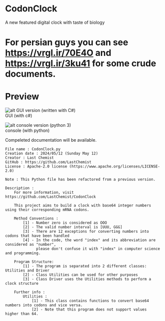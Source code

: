# CodonClock
A new featured digital clock with taste of biology

# For persian guys you can see https://vrgl.ir/70E4O and https://vrgl.ir/3ku41 for some crude documents.
# Preview 

![alt GUI version (written with C#)](https://files.virgool.io/upload/users/472403/posts/fatwu01a3frt/aoobxfvhkeif.gif)\
GUI (with c#)

![alt console version (python 3)](https://files.virgool.io/upload/users/472403/posts/fatwu01a3frt/wktyyn8jr0zb.gif)\
console (with python)

Compeleted documentation will be available.

    File name : CodonClock.py
    Creation date : 2024/05/12 (Sunday May 12)
    Creator : Last Chemist
    GitHub : https://github.com/LastChemist
    License : Apache-2.0 license (https://www.apache.org/licenses/LICENSE-2.0)

    Note : This Python file has been refactored from a previous version.

    Description : 
        For more information, visit https://github.com/LastChemist/CodonClock

        This project aims to build a clock with base64 integer numbers using their corresponding mRNA codons.

        Method Conventions : 
            [1] - Number zero is considered as OOO
            [2] - The valid number interval is [UUU, GGG]
            [3] - There are 12 exceptions for converting numbers into codons that have been handled
            [4] - In the code, the word "index" and its abbreviation are considered as "number",
                  please don't confuse it with "index" in computer science and programming.
        
        Program Structure:
            [1] - The program is separated into 2 different classes: Utilities and Driver
            [2] - Class Utilities can be used for other purposes
            [3] - Class Driver uses the Utilities methods to perform a clock structure

        Further info : 
            Utilities :
                [1] - This class contains functions to convert base64 numbers into codons and vice versa.
                [2] - Note that this program does not support values higher than 64.
